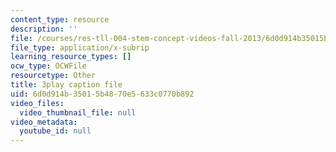 ```yaml
---
content_type: resource
description: ''
file: /courses/res-tll-004-stem-concept-videos-fall-2013/6d0d914b35015b4870e5633c0770b892_aT-gcunlFJg.srt
file_type: application/x-subrip
learning_resource_types: []
ocw_type: OCWFile
resourcetype: Other
title: 3play caption file
uid: 6d0d914b-3501-5b48-70e5-633c0770b892
video_files:
  video_thumbnail_file: null
video_metadata:
  youtube_id: null
---
```

